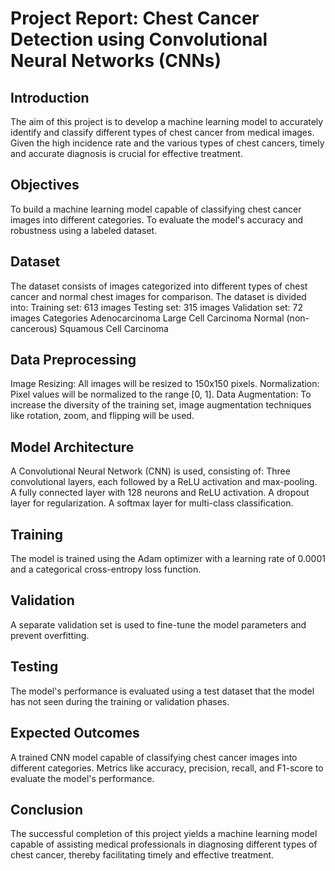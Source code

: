 # Project Report: Chest Cancer Detection using Convolutional Neural Networks (CNNs)

## Introduction
The aim of this project is to develop a machine learning model to accurately identify and classify different types of chest cancer from medical images. Given the high incidence rate and the various types of chest cancers, timely and accurate diagnosis is crucial for effective treatment.

## Objectives
To build a machine learning model capable of classifying chest cancer images into different categories.
To evaluate the model's accuracy and robustness using a labeled dataset.

## Dataset
The dataset consists of images categorized into different types of chest cancer and normal chest images for comparison. The dataset is divided into:
Training set: 613 images
Testing set: 315 images
Validation set: 72 images
Categories
Adenocarcinoma
Large Cell Carcinoma
Normal (non-cancerous)
Squamous Cell Carcinoma

## Data Preprocessing
Image Resizing: All images will be resized to 150x150 pixels.
Normalization: Pixel values will be normalized to the range [0, 1].
Data Augmentation: To increase the diversity of the training set, image augmentation techniques like rotation, zoom, and flipping will be used.

## Model Architecture
A Convolutional Neural Network (CNN) is used, consisting of:
Three convolutional layers, each followed by a ReLU activation and max-pooling.
A fully connected layer with 128 neurons and ReLU activation.
A dropout layer for regularization.
A softmax layer for multi-class classification.

## Training
The model is trained using the Adam optimizer with a learning rate of 0.0001 and a categorical cross-entropy loss function.

## Validation
A separate validation set is used to fine-tune the model parameters and prevent overfitting.

## Testing
The model's performance is evaluated using a test dataset that the model has not seen during the training or validation phases.

## Expected Outcomes
A trained CNN model capable of classifying chest cancer images into different categories.
Metrics like accuracy, precision, recall, and F1-score to evaluate the model's performance.

## Conclusion
The successful completion of this project yields a machine learning model capable of assisting medical professionals in diagnosing different types of chest cancer, thereby facilitating timely and effective treatment.
